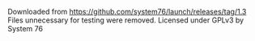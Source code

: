Downloaded from https://github.com/system76/launch/releases/tag/1.3
Files unnecessary for testing were removed.
Licensed under GPLv3 by System 76
